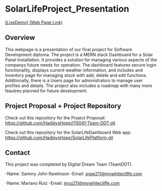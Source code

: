 # SolarLifeProject_Presentation

[[LiveDemo] (Web Page Link)](https://hadleyshope.github.io/SolarLifeProject_Presentation/)

## Overview

This webpage is a presentation of our final project for Software Development diploma.
The project is a MERN stack Dashboard for a Solar Panel Installation. It provides a solution for managing various aspects of the companys future needs for operation.
The dashboard features secure login functionality, displays current weather information, and includes and Inventory page for managing stock with add, delete and edit functions. Additionally, there is a Users page for administrators to manage user profiles and details. The project also includes a roadmap with many more feautres planned for future development.

## Project Proposal + Project Repository

Check out this repository for the Project Proposal: https://github.com/HadleysHope/IT6041-Team-DDT.git

Check out this repository for the SolarLifeDashboard Web app: https://github.com/HadleysHope/SolarLifePlatform.git

## Contact

This project was completed by Digital Dream Team (TeamDDT).

-Name: Sammy John Rawlinson
-Email: sraw211@mywhitecliffe.com

-Name: Mariano Ruiz
-Email: mrui211@mywhitecliffe.com





